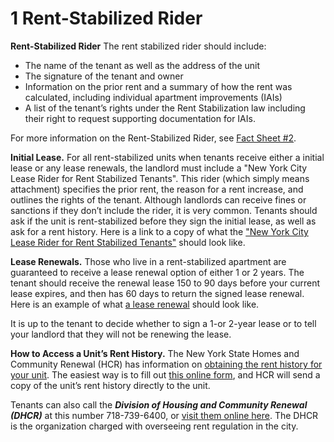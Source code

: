 # 1 Rent-Stabilized Rider

**Rent-Stabilized Rider**
The rent stabilized rider should include:
- The name of the tenant as well as the address of the unit
- The signature of the tenant and owner 
- Information on the prior rent and a summary of how the rent was calculated, including individual apartment improvements (IAIs)
- A list of the tenant’s rights under the Rent Stabilization law including their right to request supporting documentation for IAIs.

For more information on the Rent-Stabilized Rider, see [Fact Sheet #2](http://www.nyshcr.org/Rent/FactSheets/orafac2.pdf). 

**Initial Lease.** For all rent-stabilized units when tenants receive either a initial lease or any lease renewals, the landlord must include a "New York City Lease Rider for Rent Stabilized Tenants". This rider (which simply means attachment) specifies the prior rent, the reason for a rent increase, and outlines the rights of the tenant. Although landlords can receive fines or sanctions if they don’t include the rider, it is very common. Tenants should ask if the unit is rent-stabilized before they sign the initial lease, as well as ask for a rent history. Here is a link to a copy of what the ["New York City Lease Rider for Rent Stabilized Tenants"](http://www.nyshcr.org/forms/rent/ralr1.pdf) should look like. 

**Lease Renewals.** Those who live in a rent-stabilized apartment are guaranteed to receive a lease renewal option of either 1 or 2 years. The tenant should receive the renewal lease 150 to 90 days before your current lease expires, and then has 60 days to return the signed lease renewal. Here is an example of what [a lease renewal](http://www.nyshcr.org/Forms/Rent/rtp8.pdf) should look like. 

 
It is up to the tenant to decide whether to sign a 1-or 2-year lease or to tell your landlord that they will not be renewing the lease.

**How to Access a Unit’s Rent History.** The New York State Homes and Community Renewal (HCR) has information on [obtaining the rent history for your unit](http://www.nyshcr.org/rent/tenantresources.htm). The easiest way is to fill out [this online form](https://portal.hcr.ny.gov/app/ask), and HCR will send a copy of the unit’s rent history directly to the unit.

Tenants can also call the **_Division of Housing and Community Renewal (DHCR)_** at this number 718-739-6400, or [visit them online here](http://www.nyshcr.org/AboutUs/ContactUs.htm). The DHCR is the organization charged with overseeing rent regulation in the city.